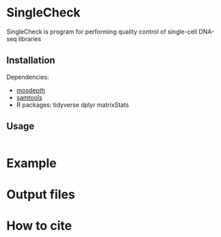 # SingleCheck

SingleCheck is program for performing quality control of single-cell DNA-seq libraries

## Installation

Dependencies:
- [mosdepth](https://github.com/brentp/mosdepth)
- [samtools](http://www.htslib.org/)
- R packages: tidyverse dplyr matrixStats 

## Usage

```bash
```
# Example

# Output files

# How to cite
